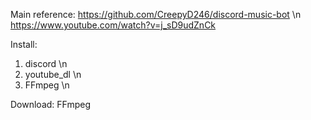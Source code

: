Main reference: 
   https://github.com/CreepyD246/discord-music-bot \n
   https://www.youtube.com/watch?v=j_sD9udZnCk

Install:
  1) discord \n
  2) youtube_dl \n
  3) FFmpeg \n
  
Download:
  FFmpeg
